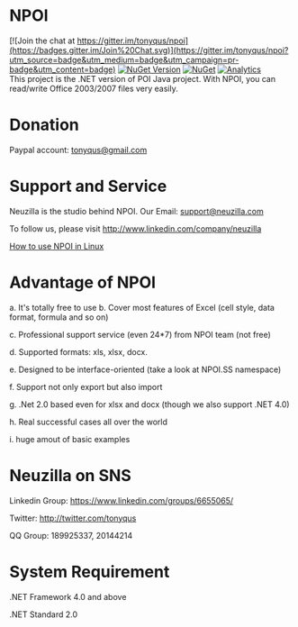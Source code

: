 NPOI
===================
[![Join the chat at https://gitter.im/tonyqus/npoi](https://badges.gitter.im/Join%20Chat.svg)](https://gitter.im/tonyqus/npoi?utm_source=badge&utm_medium=badge&utm_campaign=pr-badge&utm_content=badge)
[![NuGet Version](https://img.shields.io/nuget/v/NPOI.svg?style=flat)](https://www.nuget.org/packages/NPOI/)
[![NuGet](https://img.shields.io/nuget/dt/NPOI.svg)](https://www.nuget.org/packages/NPOI) 
[![Analytics](https://ga-beacon.appspot.com/UA-39118634-1/readme)](https://github.com/tonyqus/npoi)
<br />
This project is the .NET version of POI Java project. With NPOI, you can read/write Office 2003/2007 files very easily.<br />

Donation
===============
Paypal account: tonyqus@gmail.com

Support and Service
===================
Neuzilla is the studio behind NPOI.
Our Email: support@neuzilla.com

To follow us, please visit http://www.linkedin.com/company/neuzilla 

[How to use NPOI in Linux](https://github.com/tonyqus/npoi/wiki/How-to-use-NPOI-on-Linux)

Advantage of NPOI
=================
a. It's totally free to use
b. Cover most features of Excel (cell style, data format, formula and so on)

c. Professional support service (even 24*7) from NPOI team (not free)

d. Supported formats: xls, xlsx, docx.

e. Designed to be interface-oriented (take a look at NPOI.SS namespace)

f. Support not only export but also import

g. .Net 2.0 based even for xlsx and docx (though we also support .NET 4.0)

h. Real successful cases all over the world

i. huge amout of basic examples

Neuzilla on SNS
============
Linkedin Group: https://www.linkedin.com/groups/6655065/

Twitter: http://twitter.com/tonyqus

QQ Group: 189925337, 20144214

System Requirement
===================
.NET Framework 4.0 and above

.NET Standard 2.0
